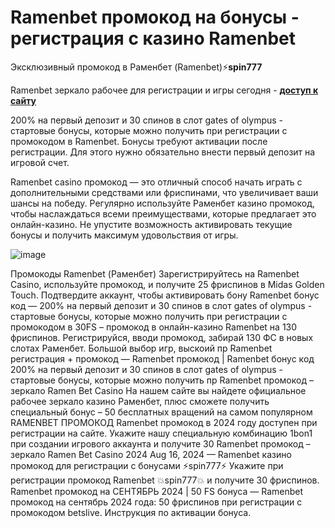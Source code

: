 # Ramenbet промокод на бонусы - регистрация с казино Ramenbet
Эксклюзивный промокод в Раменбет (Ramenbet)⚡️**spin777**

Ramenbet зеркало рабочее для регистрации и игры сегодня - **[доступ к сайту](https://linkcasino.ru/ramenbet_fvip)**

200% на первый депозит и 30 спинов в слот gates of olympus - стартовые бонусы, которые можно получить при регистрации с промокодом в Ramenbet.
Бонусы требуют активации после регистрации. Для этого нужно обязательно внести первый депозит на игровой счет.

Ramenbet casino промокод — это отличный способ начать играть с дополнительными средствами или фриспинами, что увеличивает ваши шансы на победу. Регулярно используйте Раменбет казино промокод, чтобы наслаждаться всеми преимуществами, которые предлагает это онлайн-казино. Не упустите возможность активировать текущие бонусы и получить максимум удовольствия от игры.

![image](https://github.com/user-attachments/assets/c032261f-246b-4d94-aaf2-ae476fb3d38d)

Промокоды Ramenbet (Раменбет) Зарегистрируйтесь на Ramenbet Casino, используйте промокод, и получите 25 фриспинов в Midas Golden Touch. Подтвердите аккаунт, чтобы активировать бону Ramenbet бонус код — 200% на первый депозит и 30 спинов в слот gates of olympus - стартовые бонусы, которые можно получить при регистрации с промокодом в 30FS – промокод в онлайн-казино Ramenbet на 130 фриспинов. Регистрируйся, вводи промокод, забирай 130 ФС в новых слотах Раменбет. Большой выбор игр, выскоий пр Ramenbet регистрация + промокод — Ramenbet промокод | Ramenbet бонус код​​ 200% на первый депозит и 30 спинов в слот gates of olympus - стартовые бонусы, которые можно получить пр Ramenbet промокод – зеркало Ramen Bet Casino На нашем сайте вы найдете официальное рабочее зеркало казино Раменбет, плюс сможете получить специальный бонус – 50 бесплатных вращений на самом популярном RAMENBET ПРОМОКОД Ramenbet промокод в 2024 году доступен при регистрации на сайте. Укажите нашу специальную комбинацию 1bon1 при создании игрового аккаунта и получите 30 Ramenbet промокод – зеркало Ramen Bet Casino 2024 Aug 16, 2024 — Ramenbet казино промокод для регистрации с бонусами ⚡️spin777⚡️ Укажите при регистрации промокод Ramenbet 💥spin777💥 и получите 30 фриспинов. Ramenbet промокод на СЕНТЯБРЬ 2024 | 50 FS бонуса — Ramenbet промокод на сентябрь 2024 года: 50 фриспинов при регистрации с промокодом betslive. Инструкция по активации бонуса.
